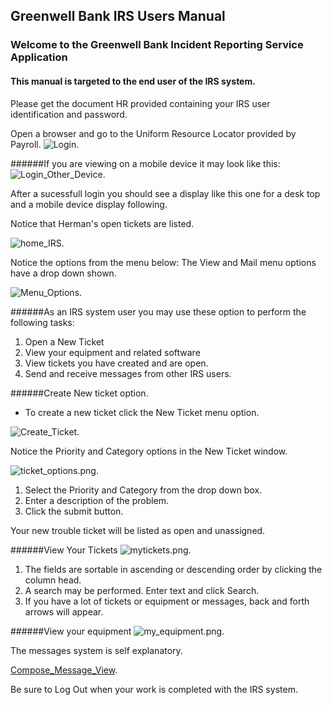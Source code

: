 ## Greenwell Bank IRS Users Manual

### Welcome to the Greenwell Bank Incident Reporting Service Application
#### This manual is targeted to the end user of the IRS system.

Please get the document HR provided containing your IRS user identification and password.

Open a browser and go to the Uniform Resource Locator provided by Payroll.
 ![Login](https://raw.githubusercontent.com/mkSol/CTEC227-Project/master/manual_images/login_desk.png).

######If you are viewing on a mobile device it may look like this:
![Login_Other_Device](https://raw.githubusercontent.com/mkSol/CTEC227-Project/master/manual_images/login_device.png).


After a sucessfull login you should see a display like this one for a desk top
and a mobile device display following.

Notice that Herman's open tickets are listed.

![home_IRS](https://raw.githubusercontent.com/mkSol/CTEC227-Project/master/manual_images/dash_desk.jpg).

Notice the options from the menu below:
The View and Mail menu options have a drop down shown.

![Menu_Options](https://raw.githubusercontent.com/mkSol/CTEC227-Project/master/manual_images/menu_options.png).

######As an IRS system user you may use these option to perform the following tasks:
 1. Open a New Ticket
 2. View your equipment and related software
 3. View tickets you have created and are open.
 3. Send and receive messages from other IRS users.

######Create New ticket option.
* To create a new ticket click the New Ticket menu option.

![Create_Ticket](https://raw.githubusercontent.com/mkSol/CTEC227-Project/master/manual_images/create_ticket.png).

Notice the Priority and Category options in the New Ticket window.

![ticket_options.png](https://raw.githubusercontent.com/mkSol/CTEC227-Project/master/manual_images/ticket_options.png).


1. Select the Priority and Category from the drop down box.
2. Enter a description of the problem.
3. Click the submit button.

Your new trouble ticket will be listed as open and unassigned.

######View Your Tickets
![mytickets.png](https://raw.githubusercontent.com/mkSol/CTEC227-Project/master/manual_images/mytickets.png).

1. The fields are sortable in ascending or descending order by clicking the column head.
2. A search may be performed. Enter text and click Search.
3. If you have a lot of tickets or equipment or messages, back and forth arrows will appear.



######View your equipment
![my_equipment.png](https://raw.githubusercontent.com/mkSol/CTEC227-Project/master/manual_images/my_equipment.png).



The messages system is self explanatory.

[Compose_Message_View](https://raw.githubusercontent.com/mkSol/CTEC227-Project/master/manual_images/compose_message.png).



Be sure to Log Out when your work is completed with the IRS system.
